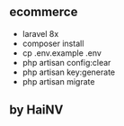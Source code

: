 ## ecommerce

- laravel 8x
- composer install
- cp .env.example .env
- php artisan config:clear
- php artisan key:generate
- php artisan migrate


## by HaiNV
